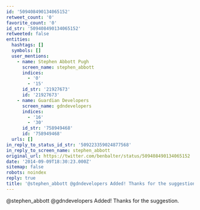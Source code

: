 ```yaml
---
id: '509408490134065152'
retweet_count: '0'
favorite_count: '0'
id_str: '509408490134065152'
retweeted: false
entities:
  hashtags: []
  symbols: []
  user_mentions:
    - name: Stephen Abbott Pugh
      screen_name: stephen_abbott
      indices:
        - '0'
        - '15'
      id_str: '21927673'
      id: '21927673'
    - name: Guardian Developers
      screen_name: gdndevelopers
      indices:
        - '16'
        - '30'
      id_str: '758949468'
      id: '758949468'
  urls: []
in_reply_to_status_id_str: '509223359024877568'
in_reply_to_screen_name: stephen_abbott
original_url: https://twitter.com/benbalter/status/509408490134065152
date: '2014-09-09T18:30:23.000Z'
sitemap: false
robots: noindex
reply: true
title: '@stephen_abbott @gdndevelopers Added! Thanks for the suggestion.'
---
```


@stephen_abbott @gdndevelopers Added! Thanks for the suggestion.